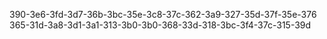 390-3e6-3fd-3d7-36b-3bc-35e-3c8-37c-362-3a9-327-35d-37f-35e-376
365-31d-3a8-3d1-3a1-313-3b0-3b0-368-33d-318-3bc-3f4-37c-315-39d
